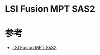 # LSI Fusion MPT SAS2

# 参考

* [LSI Fusion MPT SAS2](http://hwraid.le-vert.net/wiki/LSIFusionMPTSAS2)
